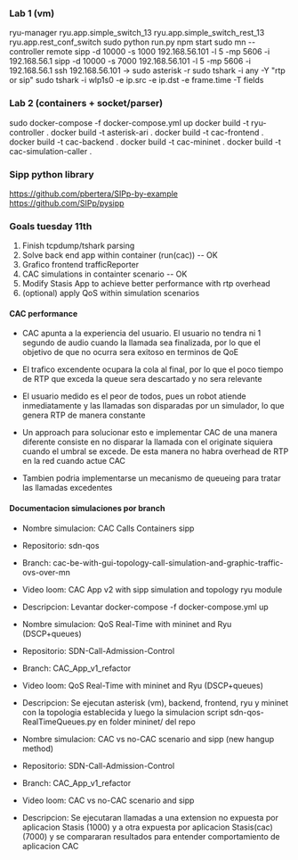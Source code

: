 ### Lab 1 (vm)

ryu-manager ryu.app.simple_switch_13 ryu.app.simple_switch_rest_13 ryu.app.rest_conf_switch
sudo python run.py
npm start
sudo mn --controller remote
sipp -d 10000 -s 1000 192.168.56.101 -l 5 -mp 5606 -i 192.168.56.1
sipp -d 10000 -s 7000 192.168.56.101 -l 5 -mp 5606 -i 192.168.56.1
ssh 192.168.56.101 -> sudo asterisk -r
sudo tshark -i any -Y "rtp or sip"
sudo tshark -i wlp1s0 -e ip.src -e ip.dst -e frame.time -T fields


### Lab 2 (containers + socket/parser)

sudo docker-compose -f docker-compose.yml up
docker  build -t ryu-controller .
docker  build -t asterisk-ari .
docker  build -t cac-frontend .
docker  build -t cac-backend .
docker  build -t cac-mininet .
docker  build -t cac-simulation-caller .

### Sipp python library
https://github.com/pbertera/SIPp-by-example
https://github.com/SIPp/pysipp

### Goals tuesday 11th

1) Finish tcpdump/tshark parsing
2) Solve back end app within container (run(cac)) -- OK
3) Grafico frontend trafficReporter
4) CAC simulations in containter scenario -- OK
5) Modify Stasis App to achieve better performance with rtp overhead
6) (optional) apply QoS within simulation scenarios

#### CAC performance

- CAC apunta a la experiencia del usuario. El usuario no tendra ni 1 segundo de audio cuando la llamada sea finalizada, por lo que el objetivo de que no ocurra sera exitoso en terminos de QoE

- El trafico excendente ocupara la cola al final, por lo que el poco tiempo de RTP que exceda la queue sera descartado y no sera relevante

- El usuario medido es el peor de todos, pues un robot atiende inmediatamente y las llamadas son disparadas por un simulador, lo que genera RTP de manera constante

- Un approach para solucionar esto e implementar CAC de una manera diferente consiste en no disparar la llamada con el originate siquiera cuando el umbral se excede. De esta manera no habra overhead de RTP en la red cuando actue CAC

- Tambien podria implementarse un mecanismo de queueing para tratar las llamadas excedentes

#### Documentacion simulaciones por branch

- Nombre simulacion: CAC Calls Containers sipp
- Repositorio: sdn-qos
- Branch: cac-be-with-gui-topology-call-simulation-and-graphic-traffic-ovs-over-mn
- Video loom: CAC App v2 with sipp simulation and topology ryu module
- Descripcion: Levantar docker-compose -f docker-compose.yml up

- Nombre simulacion: QoS Real-Time with mininet and Ryu (DSCP+queues)
- Repositorio: SDN-Call-Admission-Control
- Branch: CAC_App_v1_refactor
- Video loom: QoS Real-Time with mininet and Ryu (DSCP+queues)
- Descripcion: Se ejecutan asterisk (vm), backend, frontend, ryu y mininet con la topologia establecida y luego la simulacion script sdn-qos-RealTimeQueues.py en folder mininet/ del repo

- Nombre simulacion: CAC vs no-CAC scenario and sipp (new hangup method)
- Repositorio: SDN-Call-Admission-Control
- Branch: CAC_App_v1_refactor
- Video loom: CAC vs no-CAC scenario and sipp
- Descripcion: Se ejecutaran llamadas a una extension no expuesta por aplicacion Stasis (1000) y a otra expuesta por aplicacion Stasis(cac) (7000) y se compararan resultados para entender comportamiento de aplicacion CAC

